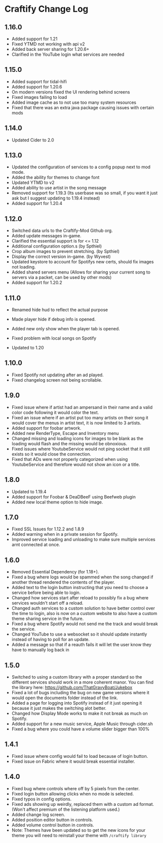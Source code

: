 # Craftify Change Log

## 1.16.0
- Added support for 1.21
- Fixed YTMD not working with api v2
- Added back server sharing for 1.20.6+
- Clarified in the YouTube login what services are needed

## 1.15.0
- Added support for tidal-hifi
- Added support for 1.20.6
- On modern versions fixed the UI rendering behind screens
- Fixed images failing to load
- Added image cache as to not use too many system resources
- Fixed that there was an extra java package causing issues with certain mods

## 1.14.0
- Updated Cider to 2.0

## 1.13.0
- Updated the configuration of services to a config popup next to mod mode.
- Added the ability for themes to change font
- Updated YTMD to v2
- Added ability to use artist in the song message
- Removed support for 1.19.3 (Its userbase was so small, if you want it just ask but I suggest updating to 1.19.4 instead)
- Added support for 1.20.4

## 1.12.0
- Switched data urls to the Craftify-Mod Github org.
- Added update messages in-game.
- Clarified the essential support is for <= 1.12
- Additional configuration option.s (by Spthiel)
- Crop album images to prevent stretching. (by Spthiel)
- Display the correct version in-game. (by Wyvest)
- Updated keystore to account for Spotifys new certs, should fix images not loading.
- Added shared servers menu (Allows for sharing your current song to servers via a packet, can be used by other mods)
- Added support for 1.20.2

## 1.11.0
- Renamed hide hud to reflect the actual purpose
- Made player hide if debug info is opened.
- Added new only show when the player tab is opened.
- Fixed problem with local songs on Spotify

- Updated to 1.20

## 1.10.0
- Fixed Spotify not updating after an ad played.
- Fixed changelog screen not being scrollable.

## 1.9.0
- Fixed issue where if artist had an ampersand in their name and a valid color code following it would color the text.
- Fixed an issue where if an artist put too many artists on their song it would cover the menus in artist text, it is now limited to 3 artists.
- Added support for foobar artwork.
- Added new RenderType, Escape and Inventory menu
- Changed missing and loading icons for images to be blank as the loading would flash and the missing would be obnoxious.
- Fixed issues where YoutubeService would not ping socket that it still exists so it would close the connection.
- Fixed that ADs were not properly categorized when using YoutubeService and therefore would not show an icon or a title.

## 1.8.0
- Updated to 1.19.4
- Added support for Foobar & DeaDBeeF using Beefweb plugin
- Added new local theme option to hide image.

## 1.7.0
- Fixed SSL Issues for 1.12.2 and 1.8.9
- Added warning when in a private session for Spotify.
- Improved service loading and unloading to make sure multiple services arnt connected at once.

## 1.6.0
- Removed Essential Dependency (for 1.18+).
- Fixed a bug where logs would be spammed when the song changed if another thread rendered the contents of the player.
- Added text to the login button instructing that you need to choose a service before being able to login.
- Changed how services start after reload to possibly fix a bug where services wouldn't start off a reload.
- Changed auth services to a custom solution to have better control over the time to login, also is now on a custom website to also have a custom theme sharing service in the future.
- Fixed a bug where Spotify would not send me the track and would break the service.
- Changed YouTube to use a websocket so it should update instantly instead of having to poll for an update.
- Added a message so that if a reauth fails it will let the user know they have to manually log back in

## 1.5.0
- Switched to using a custom library with a proper standard so the different services should work in a more coherent manor. You can find the library here: https://github.com/ThatGravyBoat/Jukebox
- Fixed a lot of bugs including the bug on new game versions where it would open the documents folder instead of the link.
- Added a page for logging into Spotify instead of it just opening it because it just makes the switching alot better.
- Changed how Display Mode works to make it not break as much on Spotify.
- Added support for a new music service, Apple Music through cider.sh
- Fixed a bug where you could have a volume slider bigger than 100%

## 1.4.1
- Fixed issue where config would fail to load because of login button.
- Fixed issue on Fabric where it would break essential installer.

## 1.4.0

- Fixed bug where controls where off by 5 pixels from the center.
- Fixed login button allowing clicks when no mode is selected.
- Fixed typos in config options.
- Fixed ads showing up weirdly, replaced them with a custom ad format. (Won't affect premium of the listening platform used.)
- Added change log screen.
- Added position editor button in controls.
- Added volume control button in controls.
- Note: Themes have been updated so to get the new icons for your theme you will need to reinstall your theme with `/craftify library`
